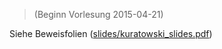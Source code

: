 > (Beginn Vorlesung 2015-04-21)

Siehe Beweisfolien ([slides/kuratowski_slides.pdf](slides/kuratowski_slides.pdf))
